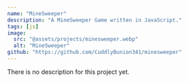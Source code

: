 ```yaml
---
name: "MineSweeper"
description: "A MineSweeper Game written in JavaScript."
tags: [js]
image:
  src: "@assets/projects/minesweeper.webp"
  alt: "MineSweeper"
github: "https://github.com/CuddlyBunion341/minesweeper"
---
```

There is no description for this project yet.


